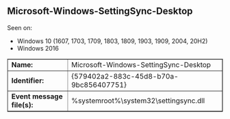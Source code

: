 ## Microsoft-Windows-SettingSync-Desktop

Seen on:
* Windows 10 (1607, 1703, 1709, 1803, 1809, 1903, 1909, 2004, 20H2)
* Windows 2016

<table border="1" class="docutils">
  <tbody>
    <tr>
      <td><b>Name:</b></td>
      <td>Microsoft-Windows-SettingSync-Desktop</td>
    </tr>
    <tr>
      <td><b>Identifier:</b></td>
      <td>{579402a2-883c-45d8-b70a-9bc856407751}</td>
    </tr>
    <tr>
      <td><b>Event message file(s):</b></td>
      <td>%systemroot%\system32\settingsync.dll</td>
    </tr>
  </tbody>
</table>

&nbsp;

